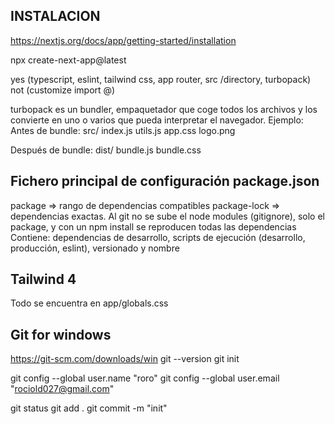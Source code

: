 ## INSTALACION

https://nextjs.org/docs/app/getting-started/installation

npx create-next-app@latest

yes (typescript, eslint, tailwind css, app router, src /directory, turbopack)
not (customize import @)

turbopack es un bundler, empaquetador que coge todos los archivos y los convierte en uno o varios que pueda interpretar el navegador.
Ejemplo:
Antes de bundle:
src/
index.js
utils.js
app.css
logo.png

Después de bundle:
dist/
bundle.js
bundle.css

## Fichero principal de configuración package.json

package => rango de dependencias compatibles
package-lock => dependencias exactas.
Al git no se sube el node modules (gitignore), solo el package, y con un npm install se reproducen todas las dependencias
Contiene: dependencias de desarrollo, scripts de ejecución (desarrollo, producción, eslint), versionado y nombre

## Tailwind 4

Todo se encuentra en app/globals.css

## Git for windows

https://git-scm.com/downloads/win
git --version
git init

git config --global user.name "roro"
git config --global user.email "rociold027@gmail.com"

git status
git add .
git commit -m "init"
